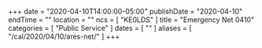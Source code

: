 +++
date = "2020-04-10T14:00:00-05:00"
publishDate = "2020-04-10"
endTime = ""
location = ""
ncs = [ "KE0LDS" ]
title = "Emergency Net 0410"
categories = [ "Public Service" ]
dates = [ "" ]
aliases = [ "/cal/2020/04/10/ares-net/" ]
+++
